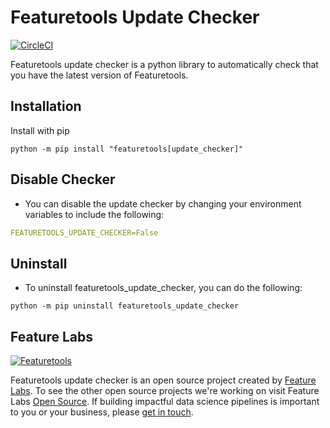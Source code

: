 # Featuretools Update Checker
[![CircleCI](https://circleci.com/gh/FeatureLabs/featuretools_update_client/tree/master.svg?style=svg&circle-token=8f6cfba4e8f07c5602f570cf894a216ab8fedaa2)](https://circleci.com/gh/FeatureLabs/featuretools_update_client/tree/master)

Featuretools update checker is a python library to automatically check that you have the latest version of Featuretools.
## Installation
Install with pip
```shell
python -m pip install "featuretools[update_checker]"
```

## Disable Checker
- You can disable the update checker by changing your environment variables to include the following:
```yaml
FEATURETOOLS_UPDATE_CHECKER=False
```

## Uninstall
- To uninstall featuretools_update_checker, you can do the following:
```shell
python -m pip uninstall featuretools_update_checker
```

## Feature Labs
<a href="https://www.featurelabs.com/">
    <img src="http://www.featurelabs.com/wp-content/uploads/2017/12/logo.png" alt="Featuretools" />
</a>

Featuretools update checker is an open source project created by [Feature Labs](https://www.featurelabs.com/). To see the other open source projects we're working on visit Feature Labs [Open Source](https://www.featurelabs.com/open). If building impactful data science pipelines is important to you or your business, please [get in touch](https://www.featurelabs.com/contact/).
